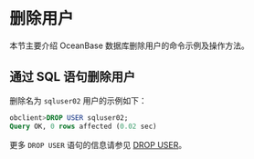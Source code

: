 删除用户
=========================

本节主要介绍 OceanBase 数据库删除用户的命令示例及操作方法。

通过 SQL 语句删除用户
----------------------------------

删除名为 `sqluser02` 用户的示例如下：

```sql
obclient>DROP USER sqluser02;
Query OK, 0 rows affected (0.02 sec)
```

更多 `DROP USER` 语句的信息请参见 [DROP USER](../../10.sql-reference/5.sql-statement/36.sql-statements-drop-user.md)。
